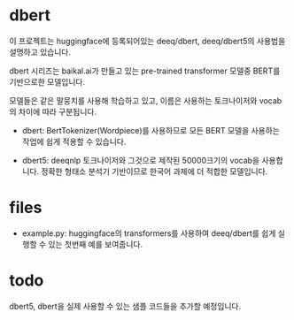 # dbert

이 프로젝트는 huggingface에 등록되어있는 deeq/dbert, deeq/dbert5의 사용법을 설명하고 있습니다.

dbert 시리즈는 baikal.ai가 만들고 있는 pre-trained transformer 모델중 BERT를 기반으로한 모델입니다.

모델들은 같은 말뭉치를 사용해 학습하고 있고, 이름은 사용하는 토크나이저와 vocab의 차이에 따라 구분됩니다.

- dbert: BertTokenizer(Wordpiece)를 사용하므로 모든 BERT 모델을 사용하는 작업에 쉽게 적용할 수 있습니다.

- dbert5: deeqnlp 토크나이저와 그것으로 제작된 50000크기의 vocab을 사용합니다. 정확한 형태소 분석기 기반이므로 한국어 과제에 더 적합한 모델입니다.

# files

- example.py: huggingface의 transformers를 사용하여 deeq/dbert를 쉽게 실행할 수 있는 첫번째 예를 보여줍니다.

# todo

dbert5, dbert을 실제 사용할 수 있는 샘플 코드들을 추가할 예정입니다.
